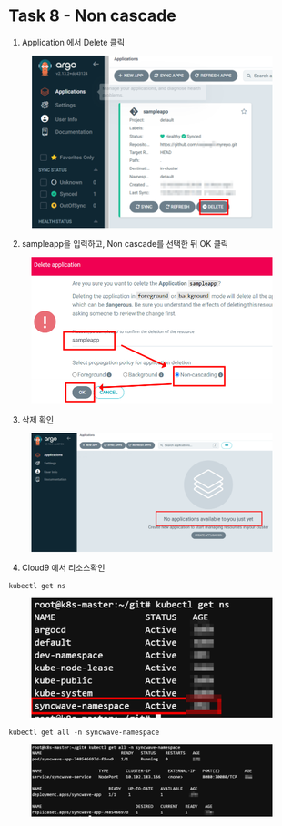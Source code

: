 # Task 8 - Non cascade

1. Application 에서 Delete 클릭

<figure><img src="../.gitbook/assets/image (91).png" alt="" width="563"><figcaption></figcaption></figure>

2. sampleapp을 입력하고, Non cascade를 선택한 뒤 OK 클릭

<figure><img src="../.gitbook/assets/image (92).png" alt="" width="563"><figcaption></figcaption></figure>



3. 삭제 확인

<figure><img src="../.gitbook/assets/image (93).png" alt=""><figcaption></figcaption></figure>



4. Cloud9 에서 리소스확인

```
kubectl get ns
```

<figure><img src="../.gitbook/assets/image (94).png" alt=""><figcaption></figcaption></figure>



```
kubectl get all -n syncwave-namespace
```

<figure><img src="../.gitbook/assets/image (95).png" alt=""><figcaption></figcaption></figure>
